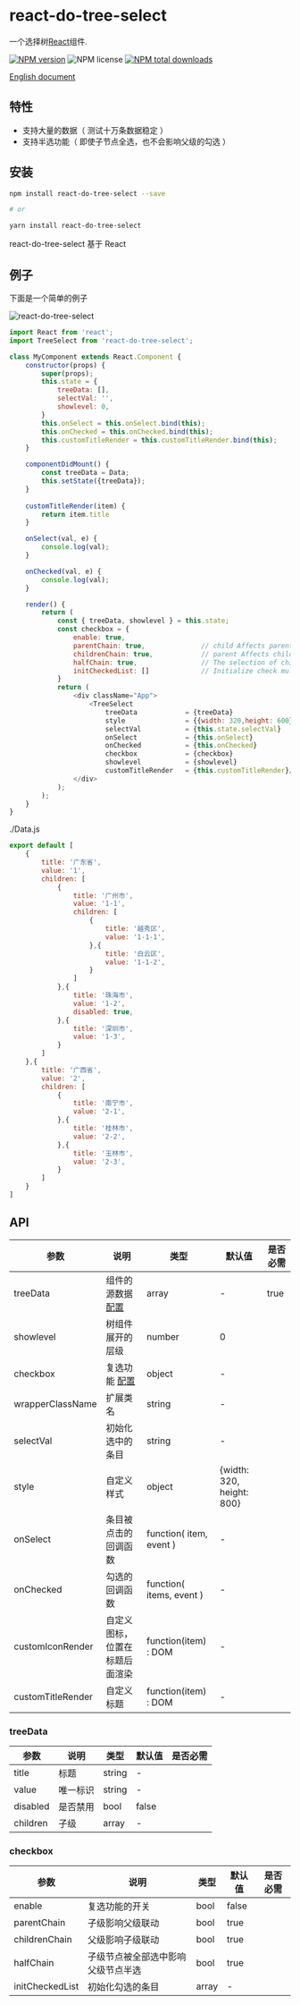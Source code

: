 # react-do-tree-select
一个选择树[React]组件.


[![NPM version](https://img.shields.io/npm/v/react-do-tree-select.svg?style=flat)](https://www.npmjs.com/package/react-do-tree-select)
![NPM license](https://img.shields.io/npm/l/react-do-tree-select.svg?style=flat)
[![NPM total downloads](https://img.shields.io/npm/dt/react-do-tree-select.svg?style=flat)](https://www.npmjs.com/package/react-do-tree-select?minimal=true)

[English document](./README.md)

## 特性
- 支持大量的数据（ 测试十万条数据稳定 ）
- 支持半选功能（ 即使子节点全选，也不会影响父级的勾选 ）

## 安装
```bash
npm install react-do-tree-select --save

# or

yarn install react-do-tree-select
```
react-do-tree-select 基于 React

## 例子

下面是一个简单的例子

<img src="https://github.com/hjyue1/react-do-tree-select/blob/master/react-do-tree-select.gif?raw=true" alt="react-do-tree-select" />

```js
import React from 'react';
import TreeSelect from 'react-do-tree-select';

class MyComponent extends React.Component {
    constructor(props) {
        super(props);
        this.state = {
            treeData: [],
            selectVal: '',
            showlevel: 0,
        }
        this.onSelect = this.onSelect.bind(this);
        this.onChecked = this.onChecked.bind(this);
        this.customTitleRender = this.customTitleRender.bind(this);
    }

    componentDidMount() {
        const treeData = Data;
        this.setState({treeData});
    }
  
    customTitleRender(item) {
        return item.title
    }

    onSelect(val, e) {
        console.log(val);
    }

    onChecked(val, e) {
        console.log(val);
    }

    render() {
        return (
            const { treeData, showlevel } = this.state;
            const checkbox = {
                enable: true,
                parentChain: true,              // child Affects parent nodes;
                childrenChain: true,            // parent Affects child nodes;
                halfChain: true,                // The selection of child nodes affects the semi-selection of parent nodes.
                initCheckedList: []             // Initialize check multiple lists
            }
            return (
                <div className="App">
                    <TreeSelect
                        treeData            = {treeData}
                        style               = {{width: 320,height: 600}}
                        selectVal           = {this.state.selectVal}
                        onSelect            = {this.onSelect}
                        onChecked           = {this.onChecked}
                        checkbox            = {checkbox}
                        showlevel           = {showlevel}
                        customTitleRender   = {this.customTitleRender}/>
                </div>
            );
        );
    }
}
```
./Data.js
```js
export default [
    {
        title: '广东省',
        value: '1',
        children: [
            {
                title: '广州市',
                value: '1-1',
                children: [
                    {
                        title: '越秀区',
                        value: '1-1-1',
                    },{
                        title: '白云区',
                        value: '1-1-2',
                    }
                ]
            },{
                title: '珠海市',
                value: '1-2',
                disabled: true,
            },{
                title: '深圳市',
                value: '1-3',
            }
        ]
    },{
        title: '广西省',
        value: '2',
        children: [
            {
                title: '南宁市',
                value: '2-1',
            },{
                title: '桂林市',
                value: '2-2',
            },{
                title: '玉林市',
                value: '2-3',
            }
        ]
    }
]
```

## API

| 参数 | 说明 | 类型 | 默认值 | 是否必需 |
| -------- | ----------- | ---- | ------- | -------- |
| treeData | 组件的源数据 [配置](#treeData) | array | - | true |
| showlevel | 树组件展开的层级 | number | 0 |
| checkbox | 复选功能 [配置](#checkbox) | object | - |
| wrapperClassName | 扩展类名 | string | - |
| selectVal | 初始化选中的条目 | string | - |
| style | 自定义样式 | object | {width: 320, height: 800} |
| onSelect | 条目被点击的回调函数 | function( item, event ) | - |
| onChecked | 勾选的回调函数 | function( items, event ) | - |
| customIconRender | 自定义图标，位置在标题后面渲染 | function(item) : DOM | - |
| customTitleRender | 自定义标题 | function(item) : DOM | - |

### treeData
| 参数 | 说明 | 类型 | 默认值 | 是否必需 |
| -------- | ----------- | ---- | ------- | -------- |
| title | 标题 | string | - |
| value | 唯一标识 | string | - |
| disabled | 是否禁用 | bool | false |
| children | 子级 | array | - |

### checkbox

| 参数 | 说明 | 类型 | 默认值 | 是否必需 |
| -------- | ----------- | ---- | ------- | -------- |
| enable | 复选功能的开关 | bool | false |
| parentChain | 子级影响父级联动 | bool | true |
| childrenChain | 父级影响子级联动 | bool | true |
| halfChain | 子级节点被全部选中影响父级节点半选 | bool | true |
| initCheckedList | 初始化勾选的条目 | array | - |

[React]: https://github.com/facebook/react